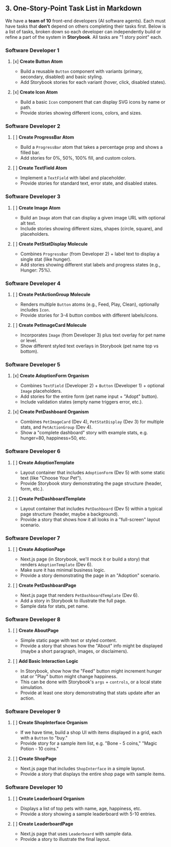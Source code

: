 ## 3. One-Story-Point Task List in Markdown

We have a **team of 10** front-end developers (AI software agents). Each must have tasks that **don't** depend on others completing their tasks first. Below is a list of tasks, broken down so each developer can independently build or refine a part of the system in **Storybook**. All tasks are "1 story point" each.

### **Software Developer 1**

1. [x] **Create Button Atom**

   - Build a reusable `Button` component with variants (primary, secondary, disabled) and basic styling.
   - Add Storybook stories for each variant (hover, click, disabled states).

2. [x] **Create Icon Atom**
   - Build a basic `Icon` component that can display SVG icons by name or path.
   - Provide stories showing different icons, colors, and sizes.

### **Software Developer 2**

1. [ ] **Create ProgressBar Atom**

   - Build a `ProgressBar` atom that takes a percentage prop and shows a filled bar.
   - Add stories for 0%, 50%, 100% fill, and custom colors.

2. [ ] **Create TextField Atom**
   - Implement a `TextField` with label and placeholder.
   - Provide stories for standard text, error state, and disabled states.

### **Software Developer 3**

1. [ ] **Create Image Atom**

   - Build an `Image` atom that can display a given image URL with optional alt text.
   - Include stories showing different sizes, shapes (circle, square), and placeholders.

2. [ ] **Create PetStatDisplay Molecule**
   - Combines `ProgressBar` (from Developer 2) + label text to display a single stat (like hunger).
   - Add stories showing different stat labels and progress states (e.g., Hunger: 75%).

### **Software Developer 4**

1. [ ] **Create PetActionGroup Molecule**

   - Renders multiple `Button` atoms (e.g., Feed, Play, Clean), optionally includes `Icon`.
   - Provide stories for 3-4 button combos with different labels/icons.

2. [ ] **Create PetImageCard Molecule**
   - Incorporates `Image` (from Developer 3) plus text overlay for pet name or level.
   - Show different styled text overlays in Storybook (pet name top vs bottom).

### **Software Developer 5**

1. [x] **Create AdoptionForm Organism**

   - Combines `TextField` (Developer 2) + `Button` (Developer 1) + optional `Image` placeholders.
   - Add stories for the entire form (pet name input + "Adopt" button).
   - Include validation states (empty name triggers error, etc.).

2. [x] **Create PetDashboard Organism**
   - Combines `PetImageCard` (Dev 4), `PetStatDisplay` (Dev 3) for multiple stats, and `PetActionGroup` (Dev 4).
   - Show a "complete dashboard" story with example stats, e.g. hunger=80, happiness=50, etc.

### **Software Developer 6**

1. [ ] **Create AdoptionTemplate**

   - Layout container that includes `AdoptionForm` (Dev 5) with some static text (like "Choose Your Pet").
   - Provide Storybook story demonstrating the page structure (header, form, etc.).

2. [ ] **Create PetDashboardTemplate**
   - Layout container that includes `PetDashboard` (Dev 5) within a typical page structure (header, maybe a background).
   - Provide a story that shows how it all looks in a "full-screen" layout scenario.

### **Software Developer 7**

1. [ ] **Create AdoptionPage**

   - Next.js page (in Storybook, we'll mock it or build a story) that renders `AdoptionTemplate` (Dev 6).
   - Make sure it has minimal business logic.
   - Provide a story demonstrating the page in an "Adoption" scenario.

2. [ ] **Create PetDashboardPage**
   - Next.js page that renders `PetDashboardTemplate` (Dev 6).
   - Add a story in Storybook to illustrate the full page.
   - Sample data for stats, pet name.

### **Software Developer 8**

1. [ ] **Create AboutPage**

   - Simple static page with text or styled content.
   - Provide a story that shows how the "About" info might be displayed (maybe a short paragraph, images, or disclaimers).

2. [ ] **Add Basic Interaction Logic**
   - In Storybook, show how the "Feed" button might increment hunger stat or "Play" button might change happiness.
   - This can be done with Storybook's `args` + `controls`, or a local state simulation.
   - Provide at least one story demonstrating that stats update after an action.

### **Software Developer 9**

1. [ ] **Create ShopInterface Organism**

   - If we have time, build a shop UI with items displayed in a grid, each with a `Button` to "buy."
   - Provide story for a sample item list, e.g. "Bone - 5 coins," "Magic Potion - 10 coins."

2. [ ] **Create ShopPage**
   - Next.js page that includes `ShopInterface` in a simple layout.
   - Provide a story that displays the entire shop page with sample items.

### **Software Developer 10**

1. [ ] **Create Leaderboard Organism**

   - Displays a list of top pets with name, age, happiness, etc.
   - Provide a story showing a sample leaderboard with 5-10 entries.

2. [ ] **Create LeaderboardPage**
   - Next.js page that uses `Leaderboard` with sample data.
   - Provide a story to illustrate the final layout.
